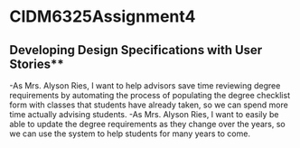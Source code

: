# CIDM6325Assignment4
## Developing Design Specifications with User Stories**

-As Mrs. Alyson Ries, I want to help advisors save time reviewing degree requirements by automating the process of populating the degree checklist form with classes that students have already taken, so we can spend more time actually advising students.
-As Mrs. Alyson Ries, I want to easily be able to update the degree requirements as they change over the years, so we can use the system to help students for many years to come. 

